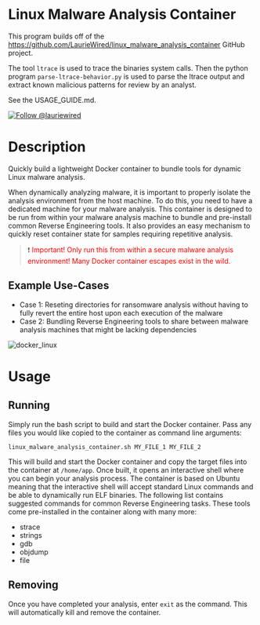# Linux Malware Analysis Container

This program builds off of the https://github.com/LaurieWired/linux_malware_analysis_container GitHub project.

The tool `ltrace` is used to trace the binaries system calls. Then the python program `parse-ltrace-behavior.py` is used to parse the ltrace output and extract known malicious patterns for review by an analyst.

See the USAGE_GUIDE.md.

[![Follow @lauriewired](https://img.shields.io/twitter/follow/lauriewired?style=social)](https://twitter.com/lauriewired)

# Description
Quickly build a lightweight Docker container to bundle tools for dynamic Linux malware analysis.

When dynamically analyzing malware, it is important to properly isolate the analysis environment from the host machine. To do this, you need to have a dedicated machine for your malware analysis. This container is designed to be run from within your malware analysis machine to bundle and pre-install common Reverse Engineering tools. It also provides an easy mechanism to quickly reset container state for samples requiring repetitive analysis.

> :exclamation: <span style="color:red">Important! Only run this from within a secure malware analysis environment! Many Docker container escapes exist in the wild. </span>

## Example Use-Cases
- Case 1: Reseting directories for ransomware analysis without having to fully revert the entire host upon each execution of the malware
- Case 2: Bundling Reverse Engineering tools to share between malware analysis machines that might be lacking dependencies

![docker_linux](https://github.com/LaurieWired/linux_malware_analysis_container/assets/123765654/ac6e839a-c07a-4d4c-b567-b0edcca9a4f1)

# Usage

## Running
Simply run the bash script to build and start the Docker container. Pass any files you would like copied to the container as command line arguments:

```
linux_malware_analysis_container.sh MY_FILE_1 MY_FILE_2
```

This will build and start the Docker container and copy the target files into the container at ```/home/app```. Once built, it opens an interactive shell where you can begin your analysis process. The container is based on Ubuntu meaning that the interactive shell will accept standard Linux commands and be able to dynamically run ELF binaries. The following list contains suggested commands for common Reverse Engineering tasks. These tools come pre-installed in the container along with many more:

- strace
- strings
- gdb
- objdump
- file

## Removing
Once you have completed your analysis, enter ```exit``` as the command. This will automatically kill and remove the container.
